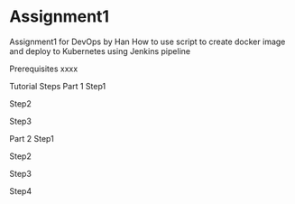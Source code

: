 # Assignment1

Assignment1 for DevOps by Han
How to use script to create docker image and deploy to Kubernetes using Jenkins pipeline

Prerequisites
xxxx

Tutorial Steps
Part 1
Step1


Step2


Step3

Part 2
Step1


Step2


Step3


Step4
